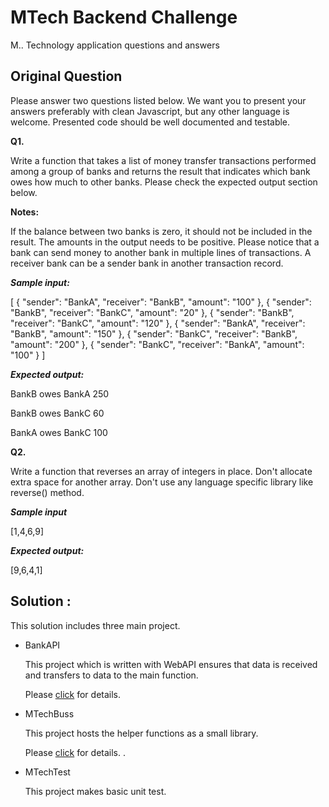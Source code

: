 # MTech Backend Challenge
M.. Technology application questions and answers

## Original Question 

Please answer two questions listed below. We want you to present your answers preferably with clean Javascript, but any other language is welcome. Presented code should be well documented and testable. 


**Q1.**

Write a function that takes a list of money transfer transactions performed among a group of banks and returns the result that indicates which bank owes how much to other banks. Please check the expected output section below.

**Notes:**

If the balance between two banks is zero, it should not be included in the result. The amounts in the output needs to be positive.
Please notice that a bank can send money to another bank in multiple lines of transactions. 
A receiver bank can be a sender bank in another transaction record.

**_Sample input:_**

[
  {
    "sender": "BankA",
    "receiver": "BankB",
    "amount": "100"
  },
  {
    "sender": "BankB",
    "receiver": "BankC",
    "amount": "20"
  },
  {
    "sender": "BankB",
    "receiver": "BankC",
    "amount": "120"
  },
  {
    "sender": "BankA",
    "receiver": "BankB",
    "amount": "150"
  },
  {
    "sender": "BankC",
    "receiver": "BankB",
    "amount": "200"
  },
  {
    "sender": "BankC",
    "receiver": "BankA",
    "amount": "100"
  }
]


**_Expected output:_**

BankB owes BankA  250 

BankB owes BankC 60 

BankA owes BankC 100


**Q2.** 

Write a function that reverses an array of integers in place. Don't allocate extra space for another array. 
Don't use any language specific library like reverse() method. 

**_Sample input_**

[1,4,6,9]

**_Expected output:_**

[9,6,4,1]

## Solution :

This solution includes three main project.

- BankAPI

    This project which is written with WebAPI ensures that data is received and transfers to data to the main function.
    
    Please [click](https://github.com/hasancanguler/MTech-Backend-Challenge/tree/master/BackendChallenge/BankAPI) for details.
    
- MTechBuss

    This project hosts the helper functions as a small library.
    
    Please [click](https://github.com/hasancanguler/MTech-Backend-Challenge/blob/master/BackendChallenge/MTechBuss/README.md) for details. .
    
 - MTechTest
 
    This project makes basic unit test.
